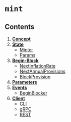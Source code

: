 <!--
order: 0
title: Mint Overview
parent:
  title: "mint"
-->

# `mint`

## Contents

1. **[Concept](01_concepts.md)**
2. **[State](02_state.md)**
    * [Minter](02_state.md#minter)
    * [Params](02_state.md#params)
3. **[Begin-Block](03_begin_block.md)**
    * [NextInflationRate](03_begin_block.md#nextinflationrate)
    * [NextAnnualProvisions](03_begin_block.md#nextannualprovisions)
    * [BlockProvision](03_begin_block.md#blockprovision)
4. **[Parameters](04_params.md)**
5. **[Events](05_events.md)**
    * [BeginBlocker](05_events.md#beginblocker)
6. **[Client](06_client.md)**
    * [CLI](06_client.md#cli)
    * [gRPC](06_client.md#grpc)
    * [REST](06_client.md#rest)
